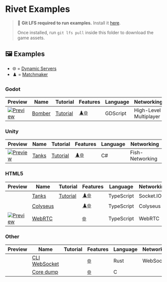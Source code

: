 # Rivet Examples

> 💾 **Git LFS required to run examples.** Install it [here](https://git-lfs.github.com/).
>
> Once installed, run `git lfs pull` inside this folder to download the game assets.

## 🖼️ Examples

- 🌐 = [Dynamic Servers](https://rivet.gg/docs/dynamic-servers)
- ♟️ = [Matchmaker](https://rivet.gg/docs/matchmaker)



### Godot

| Preview | Name | Tutorial | Features | Language | Networking |
| ------- | ---- | -------- | -------- | -------- | ---------- |
| [![Preview](./godot/bomber/_media/preview_128.png)](./godot/bomber/) | [Bomber](./godot/bomber) | [Tutorial](https://rivet.gg/learn/godot/tutorials/crash-course) | [♟️](https://rivet.gg/docs/matchmaker "♟️ Matchmaker")[🌐](https://rivet.gg/docs/dynamic-servers "🌐 Dynamic Servers") | GDScript | High-Level Multiplayer |



### Unity

| Preview | Name | Tutorial | Features | Language | Networking |
| ------- | ---- | -------- | -------- | -------- | ---------- |
| [![Preview](./unity/tanks-fishnet/_media/preview_128.png)](./unity/tanks-fishnet/) | [Tanks](./unity/tanks-fishnet) | [Tutorial](https://rivet.gg/learn/unity/tutorials/fishnet/crash-course) | [♟️](https://rivet.gg/docs/matchmaker "♟️ Matchmaker")[🌐](https://rivet.gg/docs/dynamic-servers "🌐 Dynamic Servers") | C# | Fish-Networking |



### HTML5

| Preview | Name | Tutorial | Features | Language | Networking | Rendering |
| ------- | ---- | -------- | -------- | -------- | ---------- | --------- |
|  | [Tanks](./html5/tanks-socketio-canvas) | [Tutorial](https://rivet.gg/learn/html5/tutorials/tanks-canvas-socketio) | [♟️](https://rivet.gg/docs/matchmaker "♟️ Matchmaker")[🌐](https://rivet.gg/docs/dynamic-servers "🌐 Dynamic Servers") | TypeScript | Socket.IO | Canvas |
|  | [Colyseus](./html5/colyseus) |  | [♟️](https://rivet.gg/docs/matchmaker "♟️ Matchmaker")[🌐](https://rivet.gg/docs/dynamic-servers "🌐 Dynamic Servers") | TypeScript | Colyseus |  |
| [![Preview](./html5/webrtc/_media/preview_128.png)](./html5/webrtc/) | [WebRTC](./html5/webrtc) |  | [🌐](https://rivet.gg/docs/dynamic-servers "🌐 Dynamic Servers") | TypeScript | WebRTC |  |



### Other

| Preview | Name | Tutorial | Features | Language | Networking | Rendering |
| ------- | ---- | -------- | -------- | -------- | ---------- | --------- |
|  | [CLI WebSocket](./rust/cli-websocket) |  | [🌐](https://rivet.gg/docs/dynamic-servers "🌐 Dynamic Servers") | Rust | WebSocket |  |
|  | [Core dump](./c/coredump) |  | [🌐](https://rivet.gg/docs/dynamic-servers "🌐 Dynamic Servers") | C |  |  |



